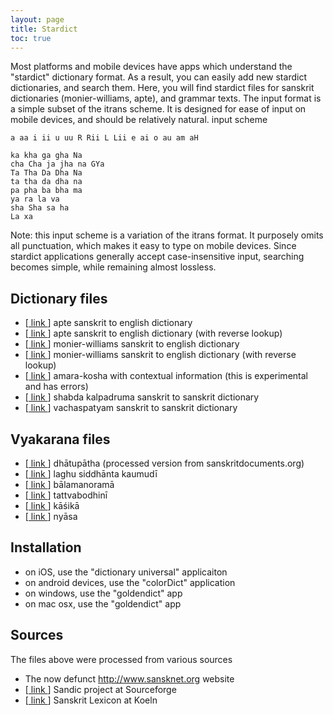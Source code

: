 ```yaml
---
layout: page
title: Stardict
toc: true
---
```


Most platforms and mobile devices have apps which understand the "stardict" dictionary format. As a result, you can easily add new stardict dictionaries, and search them. Here, you will find stardict files for sanskrit dictionaries (monier-williams, apte), and grammar texts. The input format is a simple subset of the itrans scheme. It is designed for ease of input on mobile devices, and should be relatively natural.
input scheme

~~~
a aa i ii u uu R Rii L Lii e ai o au am aH

ka kha ga gha Na
cha Cha ja jha na GYa
Ta Tha Da Dha Na
ta tha da dha na
pa pha ba bha ma
ya ra la va
sha Sha sa ha
La xa
~~~

Note: this input scheme is a variation of the itrans format. It purposely omits all punctuation, which makes it easy to type on mobile devices. Since stardict applications generally accept case-insensitive input, searching becomes simple, while remaining almost lossless.

## Dictionary files

* [[ link ][apte]] apte sanskrit to english dictionary
* [[ link ][aptebi]] apte sanskrit to english dictionary (with reverse lookup)
* [[ link ][mw]] monier-williams sanskrit to english dictionary
* [[ link ][mwbi]] monier-williams sanskrit to english dictionary (with reverse lookup)
* [[ link ][amara]] amara-kosha with contextual information (this is experimental and has errors)
* [[ link ][shabda]] shabda kalpadruma sanskrit to sanskrit dictionary
* [[ link ][vacha]] vachaspatyam sanskrit to sanskrit dictionary

## Vyakarana files

* [[ link ][dhatu]] dhātupātha (processed version from sanskritdocuments.org)
* [[ link ][lsk]] laghu siddhānta kaumudī
* [[ link ][bala]] bālamanoramā
* [[ link ][tb]] tattvabodhinī
* [[ link ][kasika]] kāśikā
* [[ link ][nyasa]] nyāsa

[apte]: https://www.dropbox.com/s/9d9wtcjb60qbwf8/apte.tar.gz?dl=1
[aptebi]: https://www.dropbox.com/s/2coxm2qjp6k2aan/apte-bi.tar.gz?dl=1
[mw]: https://www.dropbox.com/s/9lhyajmbu41ec1h/mw-itrans-dev.tar.gz?dl=1
[mwbi]: https://www.dropbox.com/s/79ygj2omwls4zds/mw-bi-itrans-dev.tar.gz?dl=1
[amara]: https://www.dropbox.com/s/2uvf32jwn2j40qh/amara-context-2.tar.gz?dl=1
[shabda]: https://www.dropbox.com/s/sc7t60cwjgv7m3y/kalpadruma.tar.gz?dl=1
[vacha]: {{site.filecabinet}}/stardict/vachaspatyam.tar.gz

[dhatu]: https://www.dropbox.com/s/oizzpaq5b4rmdas/dhatupatha.tar.gz?dl=1
[lsk]: https://www.dropbox.com/s/3xkd1x0v4d6jf5x/laghu-kaumudi.tar.gz?dl=1
[bala]: https://www.dropbox.com/s/jbohkh6jiyaeyh8/balamanorama.tar.gz?dl=1
[tb]: https://www.dropbox.com/s/yaazj0gpagt1gsp/tattvabodhini.tar.gz?dl=1
[kasika]: https://www.dropbox.com/s/vvel7cpu656cca0/kashika.tar.gz?dl=1
[nyasa]: https://www.dropbox.com/s/7ooewazj68fkc7l/nyasa.tar.gz?dl=1


## Installation

* on iOS, use the "dictionary universal" applicaiton
* on android devices, use the "colorDict" application
* on windows, use the "goldendict" app
* on mac osx, use the "goldendict" app

## Sources

The files above were processed from various sources

* The now defunct http://www.sansknet.org website
* [[ link ][sandic]] Sandic project at Sourceforge
* [[ link ][koeln]] Sanskrit Lexicon at Koeln

[sandic]: http://sourceforge.net/projects/sandic/
[koeln]: http://www.sanskrit-lexicon.uni-koeln.de/index.html

